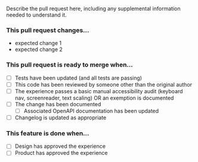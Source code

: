 Describe the pull request here, including any supplemental information needed to understand it.

### This pull request changes...

- expected change 1
- expected change 2

### This pull request is ready to merge when...

- [ ] Tests have been updated (and all tests are passing)
- [ ] This code has been reviewed by someone other than the original author
- [ ] The experience passes a basic manual accessibility audit (keyboard nav, screenreader, text scaling) OR an exemption is documented
- [ ] The change has been documented
  - [ ] Associated OpenAPI documentation has been updated
- [ ] Changelog is updated as appropriate

### This feature is done when...

- [ ] Design has approved the experience
- [ ] Product has approved the experience
